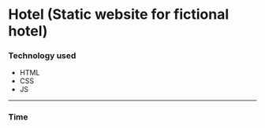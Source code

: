 # Hotel (Static website for fictional hotel)

### Technology used

* HTML
* CSS
* JS

- - - -

### Time

``` ~2,5 month (Second half of April, May and June 2019)
```
